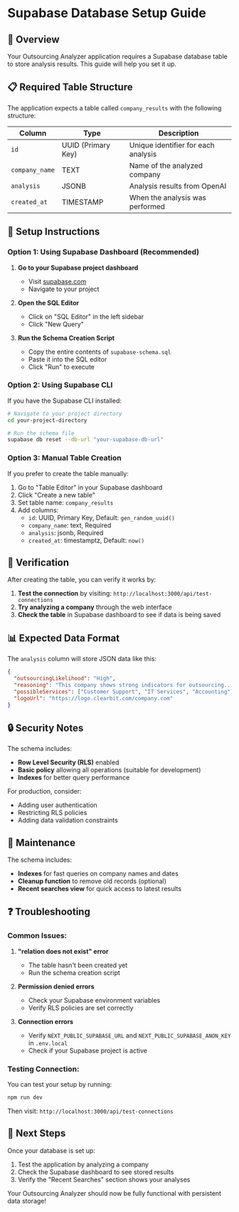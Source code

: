 # Supabase Database Setup Guide

## 🎯 Overview

Your Outsourcing Analyzer application requires a Supabase database table to store analysis results. This guide will help you set it up.

## 📋 Required Table Structure

The application expects a table called `company_results` with the following structure:

| Column         | Type               | Description                         |
| -------------- | ------------------ | ----------------------------------- |
| `id`           | UUID (Primary Key) | Unique identifier for each analysis |
| `company_name` | TEXT               | Name of the analyzed company        |
| `analysis`     | JSONB              | Analysis results from OpenAI        |
| `created_at`   | TIMESTAMP          | When the analysis was performed     |

## 🚀 Setup Instructions

### Option 1: Using Supabase Dashboard (Recommended)

1. **Go to your Supabase project dashboard**

   - Visit [supabase.com](https://supabase.com)
   - Navigate to your project

2. **Open the SQL Editor**

   - Click on "SQL Editor" in the left sidebar
   - Click "New Query"

3. **Run the Schema Creation Script**
   - Copy the entire contents of `supabase-schema.sql`
   - Paste it into the SQL editor
   - Click "Run" to execute

### Option 2: Using Supabase CLI

If you have the Supabase CLI installed:

```bash
# Navigate to your project directory
cd your-project-directory

# Run the schema file
supabase db reset --db-url "your-supabase-db-url"
```

### Option 3: Manual Table Creation

If you prefer to create the table manually:

1. Go to "Table Editor" in your Supabase dashboard
2. Click "Create a new table"
3. Set table name: `company_results`
4. Add columns:
   - `id`: UUID, Primary Key, Default: `gen_random_uuid()`
   - `company_name`: text, Required
   - `analysis`: jsonb, Required
   - `created_at`: timestamptz, Default: `now()`

## 🔧 Verification

After creating the table, you can verify it works by:

1. **Test the connection** by visiting: `http://localhost:3000/api/test-connections`
2. **Try analyzing a company** through the web interface
3. **Check the table** in Supabase dashboard to see if data is being saved

## 📊 Expected Data Format

The `analysis` column will store JSON data like this:

```json
{
  "outsourcingLikelihood": "High",
  "reasoning": "This company shows strong indicators for outsourcing...",
  "possibleServices": ["Customer Support", "IT Services", "Accounting"],
  "logoUrl": "https://logo.clearbit.com/company.com"
}
```

## 🔒 Security Notes

The schema includes:

- **Row Level Security (RLS)** enabled
- **Basic policy** allowing all operations (suitable for development)
- **Indexes** for better query performance

For production, consider:

- Adding user authentication
- Restricting RLS policies
- Adding data validation constraints

## 🧹 Maintenance

The schema includes:

- **Indexes** for fast queries on company names and dates
- **Cleanup function** to remove old records (optional)
- **Recent searches view** for quick access to latest results

## ❓ Troubleshooting

### Common Issues:

1. **"relation does not exist" error**

   - The table hasn't been created yet
   - Run the schema creation script

2. **Permission denied errors**

   - Check your Supabase environment variables
   - Verify RLS policies are set correctly

3. **Connection errors**
   - Verify `NEXT_PUBLIC_SUPABASE_URL` and `NEXT_PUBLIC_SUPABASE_ANON_KEY` in `.env.local`
   - Check if your Supabase project is active

### Testing Connection:

You can test your setup by running:

```bash
npm run dev
```

Then visit: `http://localhost:3000/api/test-connections`

## 🎉 Next Steps

Once your database is set up:

1. Test the application by analyzing a company
2. Check the Supabase dashboard to see stored results
3. Verify the "Recent Searches" section shows your analyses

Your Outsourcing Analyzer should now be fully functional with persistent data storage!
